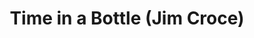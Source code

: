 ---
pid: llg180
title: Time in a Bottle (Jim Croce)
location_transcription: Love Park
coordinates: "[-75.1656721426, 39.954091275709]"
zipcode: '19095'
gen_neighborhood: 
neighborhood: Wyncote
outside_phl: 'Wyncote PA '
age: '16'
age_range: 13-19
instagram: 
image_file_name: llg_180.jpg
proposal_transcription: |-
  But theyre never seems
  to be enough time to do
  things you want to do once you've
  Found Them

  //If I could save time in a Bottle//
  -Jim Croce
topic: Music,Pop Culture
topic_summary: 0, 0
type: Sculpture Statue
keywords_other: Jim Croce, South Philly, Celebrities
credit: Andy (Andrew) Regli
image_labels: 
twitter: 
facebook: 
permalink: "/monuments/llg180/"
layout: item-page
---